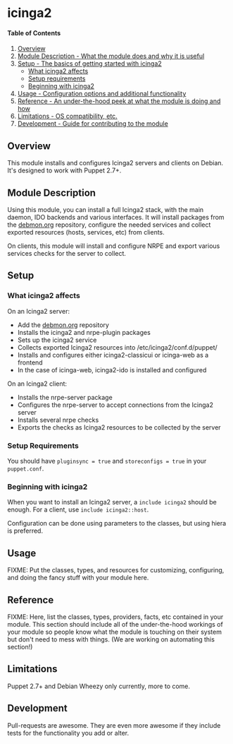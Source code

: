 # icinga2

#### Table of Contents

1. [Overview](#overview)
2. [Module Description - What the module does and why it is useful](#module-description)
3. [Setup - The basics of getting started with icinga2](#setup)
    * [What icinga2 affects](#what-icinga2-affects)
    * [Setup requirements](#setup-requirements)
    * [Beginning with icinga2](#beginning-with-icinga2)
4. [Usage - Configuration options and additional functionality](#usage)
5. [Reference - An under-the-hood peek at what the module is doing and how](#reference)
5. [Limitations - OS compatibility, etc.](#limitations)
6. [Development - Guide for contributing to the module](#development)

## Overview

This module installs and configures Icinga2 servers and clients on Debian.
It's designed to work with Puppet 2.7+.

## Module Description

Using this module, you can install a full Icinga2 stack, with the main
daemon, IDO backends and various interfaces. It will install packages from
the [debmon.org](http://debmon.org) repository, configure the needed services
and collect exported resources (hosts, services, etc) from clients.

On clients, this module will install and configure NRPE and export
various services checks for the server to collect.

## Setup

### What icinga2 affects

On an Icinga2 server:

* Add the [debmon.org](http://debmon.org) repository
* Installs the icinga2 and nrpe-plugin packages
* Sets up the icinga2 service
* Collects exported Icinga2 resources into /etc/icinga2/conf.d/puppet/
* Installs and configures either icinga2-classicui or icinga-web as a frontend
* In the case of icinga-web, icinga2-ido is installed and configured

On an Icinga2 client:

* Installs the nrpe-server package
* Configures the nrpe-server to accept connections from the Icinga2 server
* Installs several nrpe checks
* Exports the checks as Icinga2 resources to be collected by the server

### Setup Requirements

You should have `pluginsync = true` and `storeconfigs = true` in your `puppet.conf`.

### Beginning with icinga2

When you want to install an Icinga2 server, a `include icinga2` should be enough.
For a client, use `include icinga2::host`.

Configuration can be done using parameters to the classes, but using hiera is preferred.

## Usage

FIXME: Put the classes, types, and resources for customizing, configuring, and doing
the fancy stuff with your module here.

## Reference

FIXME: Here, list the classes, types, providers, facts, etc contained in your module.
This section should include all of the under-the-hood workings of your module so
people know what the module is touching on their system but don't need to mess
with things. (We are working on automating this section!)

## Limitations

Puppet 2.7+ and Debian Wheezy only currently, more to come.

## Development

Pull-requests are awesome. They are even more awesome if they include tests
for the functionality you add or alter.

